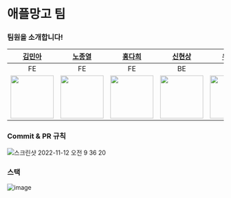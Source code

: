 # 애플망고 팀

### 팀원을 소개합니다!

|[김민아](https://github.com/rmaomina)|[노종열](https://github.com/Exist95)|[홍다희](https://github.com/hongdahee)|[신현상](https://github.com/Dev-Sam32)|[유정현](https://github.com/yoojunghyen)|[한상현](https://github.com/saypart)
|:---:|:---:|:---:|:---:|:---:|:---:|
|FE|FE|FE|BE|BE|BE|
|<img src="https://avatars.githubusercontent.com/u/36831218?v=4" width="100">|<img src="https://avatars.githubusercontent.com/u/96723716?v=4" width="100">|<img src="https://avatars.githubusercontent.com/u/107875003?v=4" width="100">|<img src="https://avatars.githubusercontent.com/u/90596545?v=4" width="100">|<img src="https://avatars.githubusercontent.com/u/107785861?v=4" width="100">|<img src="https://avatars.githubusercontent.com/u/54827741?v=4" width="100">

### Commit & PR 규칙 
![스크린샷 2022-11-12 오전 9 36 20](https://user-images.githubusercontent.com/96723716/201447902-bd310989-2a5d-4d47-bfec-15a7f87e92d1.png)

### 스택
![image](https://user-images.githubusercontent.com/96723716/205422383-b9fb10e7-43dc-48b4-a595-11c644e9817b.png)
